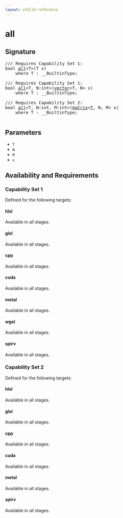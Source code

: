 ```yaml
---
layout: stdlib-reference
---
```


# all

## Signature 

<pre>
/// Requires Capability Set 1:
<span class="code_keyword">bool</span> <a href="/stdlib-reference/global-decls/all">all</a>&lt;T&gt;(T <span class='code_param'>x</span>)
    <span class='code_keyword'>where</span> T : __BuiltinType;

/// Requires Capability Set 1:
<span class="code_keyword">bool</span> <a href="/stdlib-reference/global-decls/all">all</a>&lt;T, N:<span class="code_keyword">int</span>&gt;(<a href="/stdlib-reference/types/vector/index" class="code_type">vector</a>&lt;T, N&gt; <span class='code_param'>x</span>)
    <span class='code_keyword'>where</span> T : __BuiltinType;

/// Requires Capability Set 2:
<span class="code_keyword">bool</span> <a href="/stdlib-reference/global-decls/all">all</a>&lt;T, N:<span class="code_keyword">int</span>, M:<span class="code_keyword">int</span>&gt;(<a href="/stdlib-reference/types/matrix/index" class="code_type">matrix</a>&lt;<a href="/stdlib-reference/types/matrix/T">T</a>, N, M&gt; <span class='code_param'>x</span>)
    <span class='code_keyword'>where</span> T : __BuiltinType;

</pre>

## Parameters

* `T`
* `N`
* `M`
* `x`

## Availability and Requirements

### Capability Set 1

Defined for the following targets:

#### hlsl
Available in all stages.

#### glsl
Available in all stages.

#### cpp
Available in all stages.

#### cuda
Available in all stages.

#### metal
Available in all stages.

#### wgsl
Available in all stages.

#### spirv
Available in all stages.


### Capability Set 2

Defined for the following targets:

#### hlsl
Available in all stages.

#### glsl
Available in all stages.

#### cpp
Available in all stages.

#### cuda
Available in all stages.

#### metal
Available in all stages.

#### spirv
Available in all stages.



